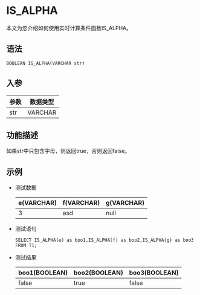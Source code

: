 # IS\_ALPHA

本文为您介绍如何使用实时计算条件函数IS\_ALPHA。

## 语法

```
BOOLEAN IS_ALPHA(VARCHAR str) 
```

## 入参

|参数|数据类型|
|--|----|
|str|VARCHAR|

## 功能描述

如果str中只包含字母，则返回true，否则返回false。

## 示例

-   测试数据

    |e\(VARCHAR\)|f\(VARCHAR\)|g\(VARCHAR\)|
    |------------|------------|------------|
    |3|asd|null|

-   测试语句

    ```
    SELECT IS_ALPHA(e) as boo1,IS_ALPHA(f) as boo2,IS_ALPHA(g) as boo3
    FROM T1;             
    ```

-   测试结果

    |boo1\(BOOLEAN\)|boo2\(BOOLEAN\)|boo3\(BOOLEAN\)|
    |---------------|---------------|---------------|
    |false|true|false|


